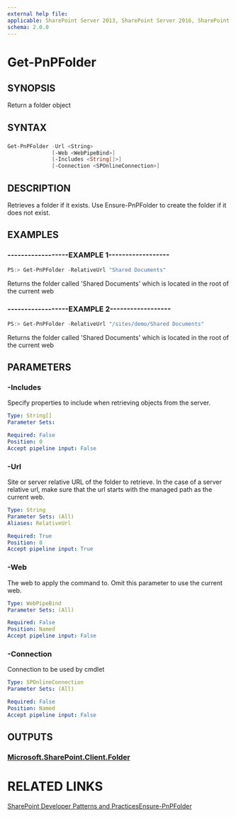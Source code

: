 ```yaml
---
external help file:
applicable: SharePoint Server 2013, SharePoint Server 2016, SharePoint Online
schema: 2.0.0
---
```

# Get-PnPFolder

## SYNOPSIS
Return a folder object

## SYNTAX 

### 
```powershell
Get-PnPFolder -Url <String>
              [-Web <WebPipeBind>]
              [-Includes <String[]>]
              [-Connection <SPOnlineConnection>]
```

## DESCRIPTION
Retrieves a folder if it exists. Use Ensure-PnPFolder to create the folder if it does not exist.

## EXAMPLES

### ------------------EXAMPLE 1------------------
```powershell
PS:> Get-PnPFolder -RelativeUrl "Shared Documents"
```

Returns the folder called 'Shared Documents' which is located in the root of the current web

### ------------------EXAMPLE 2------------------
```powershell
PS:> Get-PnPFolder -RelativeUrl "/sites/demo/Shared Documents"
```

Returns the folder called 'Shared Documents' which is located in the root of the current web

## PARAMETERS

### -Includes
Specify properties to include when retrieving objects from the server.

```yaml
Type: String[]
Parameter Sets: 

Required: False
Position: 0
Accept pipeline input: False
```

### -Url
Site or server relative URL of the folder to retrieve. In the case of a server relative url, make sure that the url starts with the managed path as the current web.

```yaml
Type: String
Parameter Sets: (All)
Aliases: RelativeUrl

Required: True
Position: 0
Accept pipeline input: True
```

### -Web
The web to apply the command to. Omit this parameter to use the current web.

```yaml
Type: WebPipeBind
Parameter Sets: (All)

Required: False
Position: Named
Accept pipeline input: False
```

### -Connection
Connection to be used by cmdlet

```yaml
Type: SPOnlineConnection
Parameter Sets: (All)

Required: False
Position: Named
Accept pipeline input: False
```

## OUTPUTS

### [Microsoft.SharePoint.Client.Folder](https://msdn.microsoft.com/en-us/library/microsoft.sharepoint.client.file.aspx)

# RELATED LINKS

[SharePoint Developer Patterns and Practices](http://aka.ms/sppnp)[Ensure-PnPFolder](https://github.com/OfficeDev/PnP-PowerShell/blob/master/Documentation/EnsureSPOFolder.md)